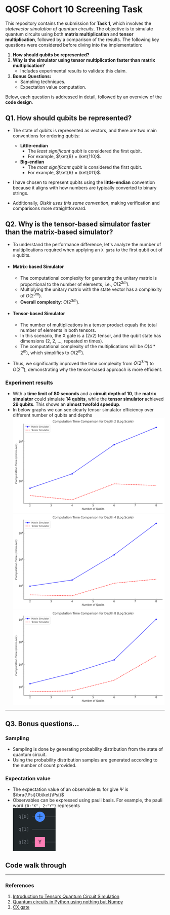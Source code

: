 # QOSF Cohort 10 Screening Task

This repository contains the submission for **Task 1**, which involves the _statevector simulation of quantum circuits_. The objective is to simulate quantum circuits using both **matrix multiplication** and **tensor multiplication**, followed by a comparison of the results. The following key questions were considered before diving into the implementation:

1. **How should qubits be represented?**
2. **Why is the simulator using tensor multiplication faster than matrix multiplication?**  
   - Includes experimental results to validate this claim.
3. **Bonus Questions:**
   - Sampling techniques.
   - Expectation value computation.

Below, each question is addressed in detail, followed by an overview of the **code design**.

## Q1. How should qubits be represented?
- The state of qubits is represented as vectors, and there are two main conventions for ordering qubits:
    - **Little-endian**
      - The _least significant qubit_ is considered the first qubit.
      - For example, $\ket{6} = \ket{110}$.
    - **Big-endian**
      - The _most significant qubit_ is considered the first qubit.
      - For example, $\ket{6} = \ket{011}$.

- I have chosen to represent qubits using the **little-endian** convention because it aligns with how numbers are typically converted to binary strings.
- Additionally, _Qiskit uses this same convention_, making verification and comparisons more straightforward.

## Q2. Why is the tensor-based simulator faster than the matrix-based simulator?
- To understand the performance difference, let's analyze the number of multiplications required when applying an `X gate` to the first qubit out of `m` qubits.

- #### Matrix-based Simulator
  - The computational complexity for generating the unitary matrix is proportional to the number of elements, i.e., $O(2^{2m})$.
  - Multiplying the unitary matrix with the state vector has a complexity of $O(2^{3m})$.
  - **Overall complexity**: $O(2^{3m})$.

- #### Tensor-based Simulator
  - The number of multiplications in a tensor product equals the total number of elements in both tensors.
  - In this scenario, the X gate is a (2x2) tensor, and the qubit state has dimensions (2, 2, ..., repeated _m_ times).
  - The computational complexity of the multiplications will be $O(4 * 2^m)$, which simplifies to $O(2^m)$.

- Thus, we significantly improved the time complexity from $O(2^{3m})$ to $O(2^m)$, demonstrating why the tensor-based approach is more efficient.

### Experiment results
- With a **time limit of 80 seconds** and a **circuit depth of 10**, the **matrix simulator** could simulate **14 qubits**, while the **tensor simulator** achieved **29 qubits**. This shows an **almost twofold speedup**.
- In below graphs we can see clearly tensor simulator efficiency over different number of qubits and depths
  <img src="./src/benchmark/data/plots/Computation_Time_Comparison_Depth_2.png" alt="Alt Text" width="500" height="300">
  <img src="./src/benchmark/data/plots/Computation_Time_Comparison_Depth_4.png" alt="Alt Text" width="500" height="300">
  <img src="./src/benchmark/data/plots/Computation_Time_Comparison_Depth_8.png" alt="Alt Text" width="500" height="300">

---

## Q3. Bonus questions...
### Sampling
- Sampling is done by generating probability distribution from the state of quantum circuit.
- Using the probability distribution samples are generated according to the number of count provided.

### Expectation value
- The expectation value of an observable `Ob` for give $\Psi$ is $\bra{\Psi}Ob\ket{\Psi}$
- Observables can be expressed using pauli basis. For example, the pauli word `{0:"X", 2:"Y"}` represents <br>
   ![alt text](./src/benchmark/data/plots/pauli_observable.png)

## Code walk through


---
### References
1. [Introduction to Tensors Quantum Circuit Simulation](https://medium.com/mdr-inc/introduction-to-tensors-quantum-circuit-simulation-220721c68307)
2. [Quantum circuits in Python using nothing but Numpy](https://www.kattemolle.com/other/QCinPY.html)
3. [CX gate](https://kawaihome.link/jbooks/qcomp-short/q2gates/cx.html#id1)